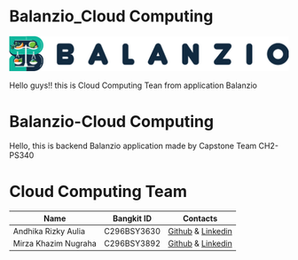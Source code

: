 # Balanzio_Cloud Computing
![Balanzio](https://github.com/ndikrp/Balanzio/blob/2fbd99f001acf4ae1090a2943bb85a5d47ceec78/assets/balanzio-datar.png)

Hello guys!! this is Cloud Computing Tean from application Balanzio

# Balanzio-Cloud Computing
Hello, this is backend Balanzio application made by Capstone Team CH2-PS340


# Cloud Computing Team

|  Name | Bangkit ID | Contacts |
| ------------ | ------------ | ------------ |
| Andhika Rizky Aulia	 | C296BSY3630 | [Github](https://github.com/ndikrp) & [Linkedin](https://www.linkedin.com/in/andhika-rizky/)|
| Mirza Khazim Nugraha	 | C296BSY3892	| [Github](https://github.com/mirzakhzm) & [Linkedin](https://www.linkedin.com/in/mirza-khazim-nugraha-43578221b/) |
